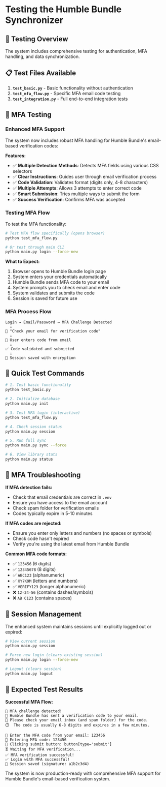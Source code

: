 # Testing the Humble Bundle Synchronizer

## 🧪 Testing Overview

The system includes comprehensive testing for authentication, MFA handling, and data synchronization.

## 📋 Test Files Available

1. **`test_basic.py`** - Basic functionality without authentication
2. **`test_mfa_flow.py`** - Specific MFA email code testing  
3. **`test_integration.py`** - Full end-to-end integration tests

## 🔐 MFA Testing

### Enhanced MFA Support

The system now includes robust MFA handling for Humble Bundle's email-based verification codes:

**Features:**
- ✅ **Multiple Detection Methods**: Detects MFA fields using various CSS selectors
- ✅ **Clear Instructions**: Guides user through email verification process
- ✅ **Code Validation**: Validates format (digits only, 4-8 characters)
- ✅ **Multiple Attempts**: Allows 3 attempts to enter correct code
- ✅ **Smart Submission**: Tries multiple ways to submit the form
- ✅ **Success Verification**: Confirms MFA was accepted

### Testing MFA Flow

To test the MFA functionality:

```bash
# Test MFA flow specifically (opens browser)
python test_mfa_flow.py

# Or test through main CLI
python main.py login --force-new
```

**What to Expect:**
1. Browser opens to Humble Bundle login page
2. System enters your credentials automatically
3. Humble Bundle sends MFA code to your email
4. System prompts you to check email and enter code
5. System validates and submits the code
6. Session is saved for future use

### MFA Process Flow

```
Login → Email/Password → MFA Challenge Detected
  ↓
📧 "Check your email for verification code"
  ↓  
🔢 User enters code from email
  ↓
✅ Code validated and submitted
  ↓
💾 Session saved with encryption
```

## 🚀 Quick Test Commands

```bash
# 1. Test basic functionality
python test_basic.py

# 2. Initialize database
python main.py init

# 3. Test MFA login (interactive)
python test_mfa_flow.py

# 4. Check session status
python main.py session

# 5. Run full sync
python main.py sync --force

# 6. View library stats
python main.py status
```

## 📧 MFA Troubleshooting

**If MFA detection fails:**
- Check that email credentials are correct in `.env`
- Ensure you have access to the email account
- Check spam folder for verification emails
- Codes typically expire in 5-10 minutes

**If MFA codes are rejected:**
- Ensure you enter only letters and numbers (no spaces or symbols)
- Check code hasn't expired  
- Verify you're using the latest email from Humble Bundle

**Common MFA code formats:**
- ✅ `123456` (6 digits)
- ✅ `12345678` (8 digits)  
- ✅ `ABC123` (alphanumeric)
- ✅ `XY7K9M` (letters and numbers)
- ✅ `VERIFY123` (longer alphanumeric)
- ❌ `12-34-56` (contains dashes/symbols)
- ❌ `AB C123` (contains spaces)

## 🔄 Session Management

The enhanced system maintains sessions until explicitly logged out or expired:

```bash
# View current session
python main.py session

# Force new login (clears existing session)
python main.py login --force-new

# Logout (clears session)
python main.py logout
```

## 🎯 Expected Test Results

**Successful MFA Flow:**
```
🔐 MFA challenge detected!
📧 Humble Bundle has sent a verification code to your email.
📱 Please check your email inbox (and spam folder) for the code.
⏱️  The code is usually 6-8 digits and expires in a few minutes.

🔢 Enter the MFA code from your email: 123456
🔄 Entering MFA code: 123456
🔄 Clicking submit button: button[type='submit']
⏳ Waiting for MFA verification...
✅ MFA verification successful!
✅ Login with MFA successful!
💾 Session saved (signature: a1b2c3d4)
```

The system is now production-ready with comprehensive MFA support for Humble Bundle's email-based verification system.